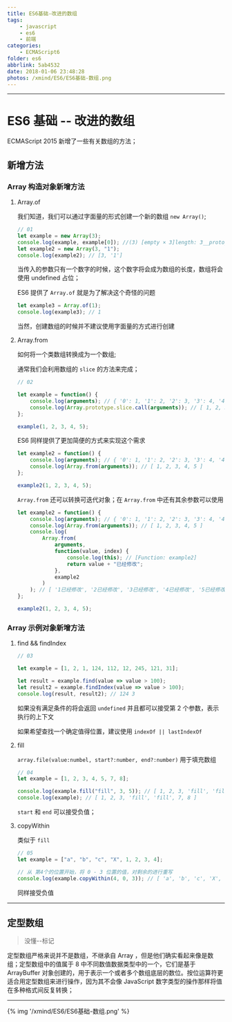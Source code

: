 ```yaml
---
title: ES6基础-改进的数组
tags:
    - javascript
    - es6
    - 前端
categories:
    - ECMAScript6
folder: es6
abbrlink: 5ab4532
date: 2018-01-06 23:48:28
photos: /xmind/ES6/ES6基础-数组.png
---
```


---

<!-- more -->

# ES6 基础 -- 改进的数组

ECMAScript 2015 新增了一些有关数组的方法；

## 新增方法

### Array 构造对象新增方法

1. Array.of

    我们知道，我们可以通过字面量的形式创建一个新的数组 `new Array()`;

    ```js learn01
    // 01
    let example = new Array(3);
    console.log(example, example[0]); //(3) [empty × 3]length: 3__proto__: Array(0) undefined
    let example2 = new Array(3, "1");
    console.log(example2); // [3, '1']
    ```

    当传入的参数只有一个数字的时候，这个数字将会成为数组的长度，数组将会使用 undefined 占位；

    ES6 提供了 `Array.of` 就是为了解决这个奇怪的问题

    ```js
    let example3 = Array.of(1);
    console.log(example3); // 1
    ```

    当然，创建数组的时候并不建议使用字面量的方式进行创建

2. Array.from

    如何将一个类数组转换成为一个数组;

    通常我们会利用数组的 `slice` 的方法来完成；

    ```js
    // 02

    let example = function() {
        console.log(arguments); // { '0': 1, '1': 2, '2': 3, '3': 4, '4': 5 }
        console.log(Array.prototype.slice.call(arguments)); // [ 1, 2, 3, 4, 5 ]
    };

    example(1, 2, 3, 4, 5);
    ```

    ES6 同样提供了更加简便的方式来实现这个需求

    ```js
    let example2 = function() {
        console.log(arguments); // { '0': 1, '1': 2, '2': 3, '3': 4, '4': 5 }
        console.log(Array.from(arguments)); // [ 1, 2, 3, 4, 5 ]
    };

    example2(1, 2, 3, 4, 5);
    ```

    `Array.from` 还可以转换可迭代对象；在 `Array.from` 中还有其余参数可以使用

    ```js
    let example2 = function() {
        console.log(arguments); // { '0': 1, '1': 2, '2': 3, '3': 4, '4': 5 }
        console.log(Array.from(arguments)); // [ 1, 2, 3, 4, 5 ]
        console.log(
            Array.from(
                arguments,
                function(value, index) {
                    console.log(this); // [Function: example2]
                    return value + "已经修改";
                },
                example2
            )
        ); // [ '1已经修改', '2已经修改', '3已经修改', '4已经修改', '5已经修改' ]
    };

    example2(1, 2, 3, 4, 5);
    ```

### Array 示例对象新增方法

1. find && findIndex

    ```js
    // 03

    let example = [1, 2, 1, 124, 112, 12, 245, 121, 31];

    let result = example.find(value => value > 100);
    let result2 = example.findIndex(value => value > 100);
    console.log(result, result2); // 124 3
    ```

    如果没有满足条件的将会返回 `undefined` 并且都可以接受第 2 个参数，表示执行的上下文

    如果希望查找一个确定值得位置，建议使用 `indexOf || lastIndexOf`

2. fill

    `array.file(value:numbel, start?:number, end?:number)` 用于填充数组

    ```js
    // 04
    let example = [1, 2, 3, 4, 5, 7, 8];

    console.log(example.fill("fill", 3, 5)); // [ 1, 2, 3, 'fill', 'fill', 7, 8 ]
    console.log(example); // [ 1, 2, 3, 'fill', 'fill', 7, 8 ]
    ```

    `start` 和 `end` 可以接受负值；

3. copyWithin

    类似于 `fill`

    ```js
    // 05
    let example = ["a", "b", "c", "X", 1, 2, 3, 4];

    // 从 第4个的位置开始，将 0 - 3 位置的值，对剩余的进行重写
    console.log(example.copyWithin(4, 0, 3)); // [ 'a', 'b', 'c', 'X', 'a', 'b', 'c', 4 ]
    ```

    同样接受负值

---

## 定型数组

> 没懂--标记

定型数组严格来说并不是数组，不继承自 Array ，但是他们确实看起来像是数组；定型数组中的值属于 8 中不同数值数据类型中的一个，它们是基于 ArrayBuffer 对象创建的，用于表示一个或者多个数组底层的数位。按位运算符更适合用定型数组来进行操作，因为其不会像 JavaScript 数字类型的操作那样将值在多种格式间反复转换；

---

{% img '/xmind/ES6/ES6基础-数组.png' %}
